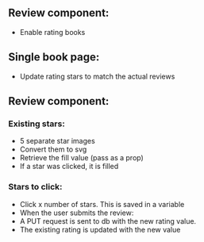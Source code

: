 ## Review component:

- Enable rating books

## Single book page:

- Update rating stars to match the actual reviews

## Review component:

### Existing stars:

- 5 separate star images
- Convert them to svg
- Retrieve the fill value (pass as a prop)
- If a star was clicked, it is filled

### Stars to click:

- Click x number of stars. This is saved in a variable
- When the user submits the review:
- A PUT request is sent to db with the new rating value.
- The existing rating is updated with the new value
